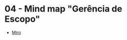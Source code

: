 # 04 - Mind map "Gerência de Escopo"

* [Miro](https://miro.com/app/board/uXjVOMyq92U=/?invite_link_id=353551258409)
